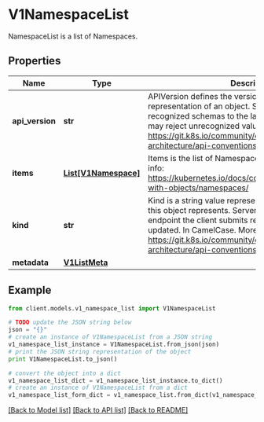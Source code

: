 # V1NamespaceList

NamespaceList is a list of Namespaces.

## Properties
Name | Type | Description | Notes
------------ | ------------- | ------------- | -------------
**api_version** | **str** | APIVersion defines the versioned schema of this representation of an object. Servers should convert recognized schemas to the latest internal value, and may reject unrecognized values. More info: https://git.k8s.io/community/contributors/devel/sig-architecture/api-conventions.md#resources | [optional] 
**items** | [**List[V1Namespace]**](V1Namespace.md) | Items is the list of Namespace objects in the list. More info: https://kubernetes.io/docs/concepts/overview/working-with-objects/namespaces/ | 
**kind** | **str** | Kind is a string value representing the REST resource this object represents. Servers may infer this from the endpoint the client submits requests to. Cannot be updated. In CamelCase. More info: https://git.k8s.io/community/contributors/devel/sig-architecture/api-conventions.md#types-kinds | [optional] 
**metadata** | [**V1ListMeta**](V1ListMeta.md) |  | [optional] 

## Example

```python
from client.models.v1_namespace_list import V1NamespaceList

# TODO update the JSON string below
json = "{}"
# create an instance of V1NamespaceList from a JSON string
v1_namespace_list_instance = V1NamespaceList.from_json(json)
# print the JSON string representation of the object
print V1NamespaceList.to_json()

# convert the object into a dict
v1_namespace_list_dict = v1_namespace_list_instance.to_dict()
# create an instance of V1NamespaceList from a dict
v1_namespace_list_form_dict = v1_namespace_list.from_dict(v1_namespace_list_dict)
```
[[Back to Model list]](../README.md#documentation-for-models) [[Back to API list]](../README.md#documentation-for-api-endpoints) [[Back to README]](../README.md)


